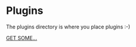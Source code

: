 # Plugins

The plugins directory is where you place plugins :-)

[GET SOME...](http://market.codiad.com/)
